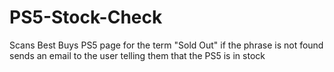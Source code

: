 # PS5-Stock-Check
Scans Best Buys PS5 page for the term "Sold Out" if the phrase is not found sends an email to the user telling them that the PS5 is in stock

